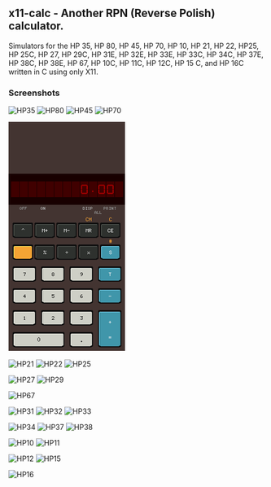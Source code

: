 
## x11-calc - Another RPN (Reverse Polish) calculator. <a id="top"></a>

Simulators  for the HP 35, HP 80, HP 45, HP 70, HP 10, HP 21, HP 22,  HP25,
HP 25C,  HP 27,  HP 29C,  HP 31E, HP 32E, HP 33E, HP 33C,  HP 34C,  HP 37E,
HP 38C,  HP 38E, HP 67, HP 10C, HP 11C, HP 12C, HP 15 C, and HP 16C written
in C using only X11.

### Screenshots

![HP35](./x11-calc-35.png) ![HP80](./x11-calc-80.png) ![HP45](./x11-calc-45.png) ![HP70](./x11-calc-70.png)

![HP10](./x11-calc-10.png)

![HP21](./x11-calc-21.png) ![HP22](./x11-calc-22.png) ![HP25](./x11-calc-25.png)

![HP27](./x11-calc-27.png) ![HP29](./x11-calc-29.png)

![HP67](./x11-calc-67.png)

![HP31](./x11-calc-31.png) ![HP32](./x11-calc-32.png) ![HP33](./x11-calc-33.png)

![HP34](./x11-calc-34.png) ![HP37](./x11-calc-37.png) ![HP38](./x11-calc-38.png)

![HP10](./x11-calc-10c.png) ![HP11](./x11-calc-11c.png)

![HP12](./x11-calc-12c.png) ![HP15](./x11-calc-15c.png)

![HP16](./x11-calc-16c.png)
